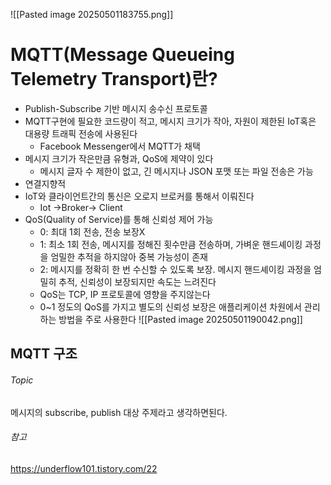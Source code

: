 ![[Pasted image 20250501183755.png]]
# MQTT(Message Queueing Telemetry Transport)란?
* Publish-Subscribe 기반 메시지 송수신 프로토콜
* MQTT구현에 필요한 코드량이 적고, 메시지 크기가 작아, 자원이 제한된 IoT혹은 대용량 트래픽 전송에 사용된다
	* Facebook Messenger에서 MQTT가 채택
* 메시지 크기가 작은만큼 유형과, QoS에 제약이 있다
	* 메시지 글자 수 제한이 없고, 긴 메시지나 JSON 포맷 또는 파일 전송은 가능
* 연결지향적
* IoT와 클라이언트간의 통신은 오로지 브로커를 통해서 이뤄진다
	* Iot ->Broker-> Client
* QoS(Quality of Service)를 통해 신뢰성 제어 가능
	* 0: 최대 1회 전송, 전송 보장X
	* 1: 최소 1회 전송, 메시지를 정해진 횟수만큼 전송하며, 가벼운 핸드셰이킹 과정을 엄밀한 추적을 하지않아 중복 가능성이 존재
	* 2: 메시지를 정확히 한 번 수신할 수 있도록 보장. 메시지 핸드셰이킹 과정을 엄밀히 추적, 신뢰성이 보장되지만 속도는 느려진다
	* QoS는 TCP, IP 프로토콜에 영향을 주지않는다
	* 0~1 정도의 QoS를 가지고 별도의 신뢰성 보장은 애플리케이션 차원에서 관리하는 방법을 주로 사용한다
![[Pasted image 20250501190042.png]]
## MQTT 구조
###### Topic
메시지의 subscribe, publish 대상 주제라고 생각하면된다.
###### 참고
https://underflow101.tistory.com/22